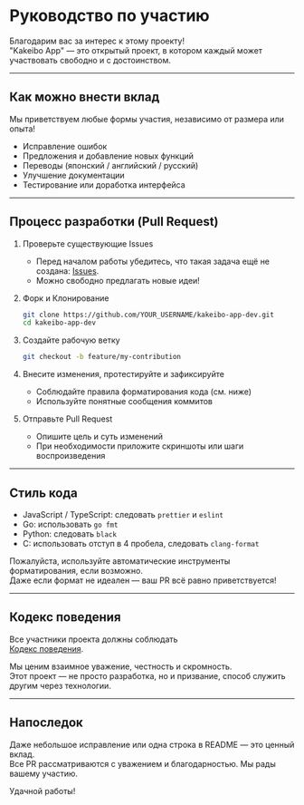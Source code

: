 # Руководство по участию

Благодарим вас за интерес к этому проекту!  
"Kakeibo App" — это открытый проект, в котором каждый может участвовать свободно и с достоинством.

---

## Как можно внести вклад

Мы приветствуем любые формы участия, независимо от размера или опыта!

- Исправление ошибок
- Предложения и добавление новых функций
- Переводы (японский / английский / русский)
- Улучшение документации
- Тестирование или доработка интерфейса

---

## Процесс разработки (Pull Request)

1. Проверьте существующие Issues  
   - Перед началом работы убедитесь, что такая задача ещё не создана: [Issues](../../issues).
   - Можно свободно предлагать новые идеи!

2. Форк и Клонирование  
   ```bash
   git clone https://github.com/YOUR_USERNAME/kakeibo-app-dev.git
   cd kakeibo-app-dev
   ```

3. Создайте рабочую ветку  
   ```bash
   git checkout -b feature/my-contribution
   ```

4. Внесите изменения, протестируйте и зафиксируйте  
   - Соблюдайте правила форматирования кода (см. ниже)
   - Используйте понятные сообщения коммитов

5. Отправьте Pull Request  
   - Опишите цель и суть изменений
   - При необходимости приложите скриншоты или шаги воспроизведения

---

## Стиль кода

- JavaScript / TypeScript: следовать `prettier` и `eslint`
- Go: использовать `go fmt`
- Python: следовать `black`
- C: использовать отступ в 4 пробела, следовать `clang-format`

Пожалуйста, используйте автоматические инструменты форматирования, если возможно.  
Даже если формат не идеален — ваш PR всё равно приветствуется!

---

## Кодекс поведения

Все участники проекта должны соблюдать  
[Кодекс поведения](./CODE_OF_CONDUCT.ru.md).

Мы ценим взаимное уважение, честность и скромность.  
Этот проект — не просто разработка, но и призвание, способ служить другим через технологии.

---

## Напоследок

Даже небольшое исправление или одна строка в README — это ценный вклад.  
Все PR рассматриваются с уважением и благодарностью. Мы рады вашему участию.

Удачной работы!
